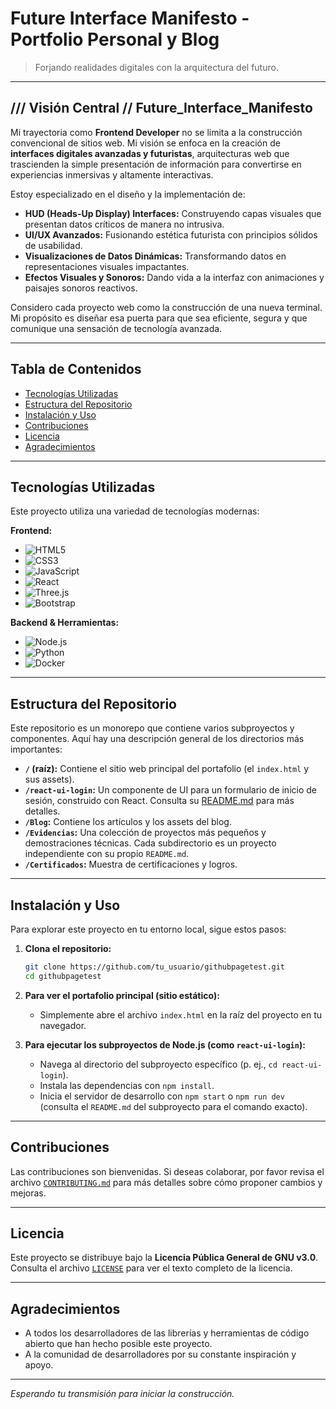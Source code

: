 # Future Interface Manifesto - Portfolio Personal y Blog

> Forjando realidades digitales con la arquitectura del futuro.

---

## /// Visión Central // Future_Interface_Manifesto

Mi trayectoria como **Frontend Developer** no se limita a la construcción convencional de sitios web. Mi visión se enfoca en la creación de **interfaces digitales avanzadas y futuristas**, arquitecturas web que trascienden la simple presentación de información para convertirse en experiencias inmersivas y altamente interactivas.

Estoy especializado en el diseño y la implementación de:

-   **HUD (Heads-Up Display) Interfaces:** Construyendo capas visuales que presentan datos críticos de manera no intrusiva.
-   **UI/UX Avanzados:** Fusionando estética futurista con principios sólidos de usabilidad.
-   **Visualizaciones de Datos Dinámicas:** Transformando datos en representaciones visuales impactantes.
-   **Efectos Visuales y Sonoros:** Dando vida a la interfaz con animaciones y paisajes sonoros reactivos.

Considero cada proyecto web como la construcción de una nueva terminal. Mi propósito es diseñar esa puerta para que sea eficiente, segura y que comunique una sensación de tecnología avanzada.

---

## Tabla de Contenidos

- [Tecnologías Utilizadas](#tecnologías-utilizadas)
- [Estructura del Repositorio](#estructura-del-repositorio)
- [Instalación y Uso](#instalación-y-uso)
- [Contribuciones](#contribuciones)
- [Licencia](#licencia)
- [Agradecimientos](#agradecimientos)

---

## Tecnologías Utilizadas

Este proyecto utiliza una variedad de tecnologías modernas:

**Frontend:**
-   ![HTML5](https://img.shields.io/badge/html5-%23E34F26.svg?style=for-the-badge&logo=html5&logoColor=white)
-   ![CSS3](https://img.shields.io/badge/css3-%231572B6.svg?style=for-the-badge&logo=css3&logoColor=white)
-   ![JavaScript](https://img.shields.io/badge/javascript-%23323330.svg?style=for-the-badge&logo=javascript&logoColor=%23F7DF1E)
-   ![React](https://img.shields.io/badge/react-%2320232a.svg?style=for-the-badge&logo=react&logoColor=%2361DAFB)
-   ![Three.js](https://img.shields.io/badge/three.js-black?style=for-the-badge&logo=three.js&logoColor=white)
-   ![Bootstrap](https://img.shields.io/badge/bootstrap-%23563D7C.svg?style=for-the-badge&logo=bootstrap&logoColor=white)

**Backend & Herramientas:**
-   ![Node.js](https://img.shields.io/badge/node.js-6DA55F?style=for-the-badge&logo=node.js&logoColor=white)
-   ![Python](https://img.shields.io/badge/python-3670A0?style=for-the-badge&logo=python&logoColor=ffdd54)
-   ![Docker](https://img.shields.io/badge/docker-%230db7ed.svg?style=for-the-badge&logo=docker&logoColor=white)

---

## Estructura del Repositorio

Este repositorio es un monorepo que contiene varios subproyectos y componentes. Aquí hay una descripción general de los directorios más importantes:

-   **`/` (raíz):** Contiene el sitio web principal del portafolio (el `index.html` y sus assets).
-   **`/react-ui-login`:** Un componente de UI para un formulario de inicio de sesión, construido con React. Consulta su [README.md](./react-ui-login/README.md) para más detalles.
-   **`/Blog`:** Contiene los artículos y los assets del blog.
-   **`/Evidencias`:** Una colección de proyectos más pequeños y demostraciones técnicas. Cada subdirectorio es un proyecto independiente con su propio `README.md`.
-   **`/Certificados`:** Muestra de certificaciones y logros.

---

## Instalación y Uso

Para explorar este proyecto en tu entorno local, sigue estos pasos:

1.  **Clona el repositorio:**
    ```bash
    git clone https://github.com/tu_usuario/githubpagetest.git
    cd githubpagetest
    ```

2.  **Para ver el portafolio principal (sitio estático):**
    -   Simplemente abre el archivo `index.html` en la raíz del proyecto en tu navegador.

3.  **Para ejecutar los subproyectos de Node.js (como `react-ui-login`):**
    -   Navega al directorio del subproyecto específico (p. ej., `cd react-ui-login`).
    -   Instala las dependencias con `npm install`.
    -   Inicia el servidor de desarrollo con `npm start` o `npm run dev` (consulta el `README.md` del subproyecto para el comando exacto).

---

## Contribuciones

Las contribuciones son bienvenidas. Si deseas colaborar, por favor revisa el archivo [`CONTRIBUTING.md`](CONTRIBUTING.md) para más detalles sobre cómo proponer cambios y mejoras.

---

## Licencia

Este proyecto se distribuye bajo la **Licencia Pública General de GNU v3.0**. Consulta el archivo [`LICENSE`](LICENSE) para ver el texto completo de la licencia.

---

## Agradecimientos

-   A todos los desarrolladores de las librerías y herramientas de código abierto que han hecho posible este proyecto.
-   A la comunidad de desarrolladores por su constante inspiración y apoyo.

---

_Esperando tu transmisión para iniciar la construcción._
